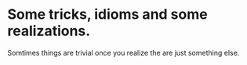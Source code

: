 # Some tricks, idioms and some realizations.

Somtimes things are trivial once you realize the are just something else.
